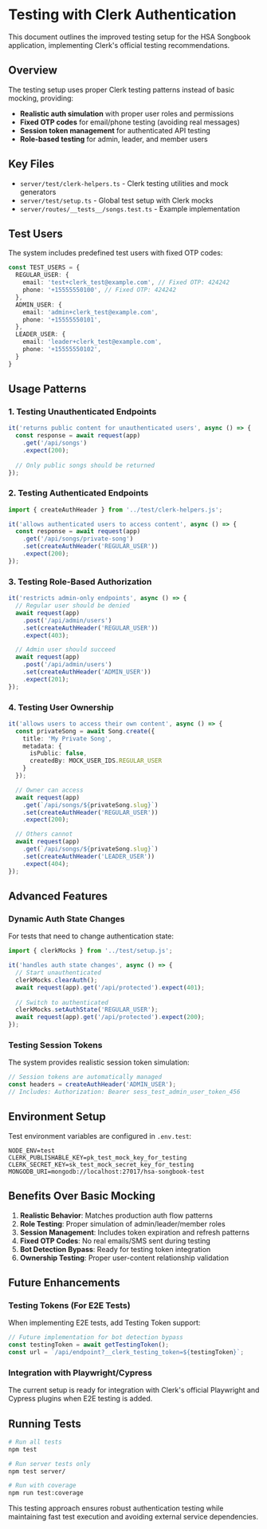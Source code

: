# Testing with Clerk Authentication

This document outlines the improved testing setup for the HSA Songbook application, implementing Clerk's official testing recommendations.

## Overview

The testing setup uses proper Clerk testing patterns instead of basic mocking, providing:

- **Realistic auth simulation** with proper user roles and permissions
- **Fixed OTP codes** for email/phone testing (avoiding real messages)
- **Session token management** for authenticated API testing
- **Role-based testing** for admin, leader, and member users

## Key Files

- `server/test/clerk-helpers.ts` - Clerk testing utilities and mock generators
- `server/test/setup.ts` - Global test setup with Clerk mocks
- `server/routes/__tests__/songs.test.ts` - Example implementation

## Test Users

The system includes predefined test users with fixed OTP codes:

```typescript
const TEST_USERS = {
  REGULAR_USER: {
    email: 'test+clerk_test@example.com', // Fixed OTP: 424242
    phone: '+15555550100', // Fixed OTP: 424242
  },
  ADMIN_USER: {
    email: 'admin+clerk_test@example.com',
    phone: '+15555550101',
  },
  LEADER_USER: {
    email: 'leader+clerk_test@example.com', 
    phone: '+15555550102',
  }
}
```

## Usage Patterns

### 1. Testing Unauthenticated Endpoints

```typescript
it('returns public content for unauthenticated users', async () => {
  const response = await request(app)
    .get('/api/songs')
    .expect(200);
    
  // Only public songs should be returned
});
```

### 2. Testing Authenticated Endpoints

```typescript
import { createAuthHeader } from '../test/clerk-helpers.js';

it('allows authenticated users to access content', async () => {
  const response = await request(app)
    .get('/api/songs/private-song')
    .set(createAuthHeader('REGULAR_USER'))
    .expect(200);
});
```

### 3. Testing Role-Based Authorization

```typescript
it('restricts admin-only endpoints', async () => {
  // Regular user should be denied
  await request(app)
    .post('/api/admin/users')
    .set(createAuthHeader('REGULAR_USER'))
    .expect(403);

  // Admin user should succeed  
  await request(app)
    .post('/api/admin/users')
    .set(createAuthHeader('ADMIN_USER'))
    .expect(201);
});
```

### 4. Testing User Ownership

```typescript
it('allows users to access their own content', async () => {
  const privateSong = await Song.create({
    title: 'My Private Song',
    metadata: { 
      isPublic: false,
      createdBy: MOCK_USER_IDS.REGULAR_USER 
    }
  });

  // Owner can access
  await request(app)
    .get(`/api/songs/${privateSong.slug}`)
    .set(createAuthHeader('REGULAR_USER'))
    .expect(200);

  // Others cannot
  await request(app)
    .get(`/api/songs/${privateSong.slug}`)
    .set(createAuthHeader('LEADER_USER'))
    .expect(404);
});
```

## Advanced Features

### Dynamic Auth State Changes

For tests that need to change authentication state:

```typescript
import { clerkMocks } from '../test/setup.js';

it('handles auth state changes', async () => {
  // Start unauthenticated
  clerkMocks.clearAuth();
  await request(app).get('/api/protected').expect(401);
  
  // Switch to authenticated
  clerkMocks.setAuthState('REGULAR_USER');
  await request(app).get('/api/protected').expect(200);
});
```

### Testing Session Tokens

The system provides realistic session token simulation:

```typescript
// Session tokens are automatically managed
const headers = createAuthHeader('ADMIN_USER');
// Includes: Authorization: Bearer sess_test_admin_user_token_456
```

## Environment Setup

Test environment variables are configured in `.env.test`:

```env
NODE_ENV=test
CLERK_PUBLISHABLE_KEY=pk_test_mock_key_for_testing
CLERK_SECRET_KEY=sk_test_mock_secret_key_for_testing
MONGODB_URI=mongodb://localhost:27017/hsa-songbook-test
```

## Benefits Over Basic Mocking

1. **Realistic Behavior**: Matches production auth flow patterns
2. **Role Testing**: Proper simulation of admin/leader/member roles
3. **Session Management**: Includes token expiration and refresh patterns  
4. **Fixed OTP Codes**: No real emails/SMS sent during testing
5. **Bot Detection Bypass**: Ready for testing token integration
6. **Ownership Testing**: Proper user-content relationship validation

## Future Enhancements

### Testing Tokens (For E2E Tests)

When implementing E2E tests, add Testing Token support:

```typescript
// Future implementation for bot detection bypass
const testingToken = await getTestingToken();
const url = `/api/endpoint?__clerk_testing_token=${testingToken}`;
```

### Integration with Playwright/Cypress

The current setup is ready for integration with Clerk's official Playwright and Cypress plugins when E2E testing is added.

## Running Tests

```bash
# Run all tests
npm test

# Run server tests only  
npm test server/

# Run with coverage
npm run test:coverage
```

This testing approach ensures robust authentication testing while maintaining fast test execution and avoiding external service dependencies.